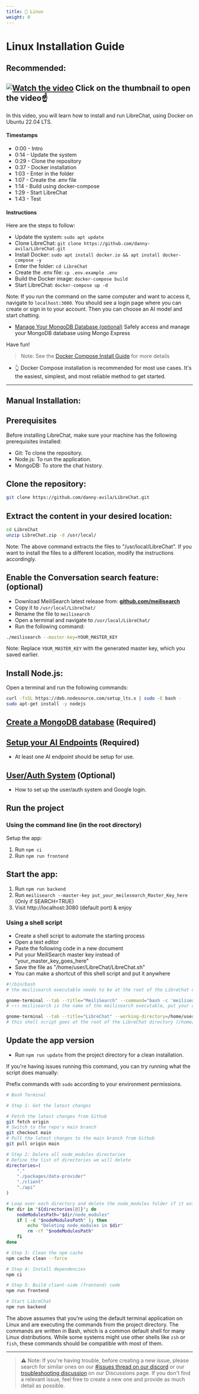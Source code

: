 ```yaml
---
title: 🐧 Linux
weight: 0
---
```

# Linux Installation Guide
## **Recommended:**

[![Watch the video](https://img.youtube.com/vi/w7VqivpdfZk/maxresdefault.jpg)](https://youtu.be/w7VqivpdfZk)
Click on the thumbnail to open the video☝️
---

In this video, you will learn how to install and run LibreChat, using Docker on Ubuntu 22.04 LTS.

#### Timestamps

- 0:00 - Intro
- 0:14 - Update the system
- 0:29 - Clone the repository
- 0:37 - Docker installation
- 1:03 - Enter in the folder
- 1:07 - Create the .env file
- 1:14 - Build using docker-compose
- 1:29 - Start LibreChat
- 1:43 - Test

#### Instructions

Here are the steps to follow:
- Update the system: `sudo apt update`
- Clone LibreChat: `git clone https://github.com/danny-avila/LibreChat.git`
- Install Docker: `sudo apt install docker.io && apt install docker-compose -y`
- Enter the folder: `cd LibreChat`
- Create the .env file: `cp .env.example .env`
- Build the Docker image: `docker-compose build`
- Start LibreChat: `docker-compose up -d`

Note: If you run the command on the same computer and want to access it, navigate to `localhost:3080`. You should see a login page where you can create or sign in to your account. Then you can choose an AI model and start chatting.

- [Manage Your MongoDB Database (optional)](../../features/manage_your_database.md)
Safely access and manage your MongoDB database using Mongo Express

Have fun!

> Note: See the [Docker Compose Install Guide](./docker_compose_install.md) for more details 
- 👆 Docker Compose installation is recommended for most use cases. It's the easiest, simplest, and most reliable method to get started.

---

## **Manual Installation:**

## Prerequisites

Before installing LibreChat, make sure your machine has the following prerequisites installed:

- Git: To clone the repository.
- Node.js: To run the application.
- MongoDB: To store the chat history.

## Clone the repository:

```bash
git clone https://github.com/danny-avila/LibreChat.git
```

## Extract the content in your desired location:

```bash
cd LibreChat
unzip LibreChat.zip -d /usr/local/
```

Note: The above command extracts the files to "/usr/local/LibreChat". If you want to install the files to a different location, modify the instructions accordingly.

## Enable the Conversation search feature: (optional)

- Download MeiliSearch latest release from: **[github.com/meilisearch](https://github.com/meilisearch/meilisearch/releases)**
- Copy it to `/usr/local/LibreChat/`
- Rename the file to `meilisearch`
- Open a terminal and navigate to `/usr/local/LibreChat/`
- Run the following command:

```bash
./meilisearch --master-key=YOUR_MASTER_KEY
```

Note: Replace `YOUR_MASTER_KEY` with the generated master key, which you saved earlier.

## Install Node.js:

Open a terminal and run the following commands:

```bash
curl -fsSL https://deb.nodesource.com/setup_lts.x | sudo -E bash -
sudo apt-get install -y nodejs
```

## [Create a MongoDB database](../configuration/mongodb.md) (Required)

## [Setup your AI Endpoints](../configuration/ai_setup.md) (Required)
- At least one AI endpoint should be setup for use.

## [User/Auth System](../configuration/user_auth_system.md) (Optional)
- How to set up the user/auth system and Google login.

## Run the project

### Using the command line (in the root directory)
Setup the app:
1. Run `npm ci`
2. Run `npm run frontend`

## Start the app:
1. Run `npm run backend`
2. Run `meilisearch --master-key put_your_meilesearch_Master_Key_here` (Only if SEARCH=TRUE)
3. Visit http://localhost:3080 (default port) & enjoy

### Using a shell script

- Create a shell script to automate the starting process
- Open a text editor
- Paste the following code in a new document
- Put your MeiliSearch master key instead of "your_master_key_goes_here"
- Save the file as "/home/user/LibreChat/LibreChat.sh"
- You can make a shortcut of this shell script and put it anywhere

``` bash title="LibreChat.sh"
#!/bin/bash
# the meilisearch executable needs to be at the root of the LibreChat directory

gnome-terminal --tab --title="MeiliSearch" --command="bash -c 'meilisearch --master-key your_master_key_goes_here'"
# ↑↑↑ meilisearch is the name of the meilisearch executable, put your own master key there

gnome-terminal --tab --title="LibreChat" --working-directory=/home/user/LibreChat/ --command="bash -c 'npm run backend'"
# this shell script goes at the root of the LibreChat directory (/home/user/LibreChat/)
```

## Update the app version

- Run `npm run update` from the project directory for a clean installation.

If you're having issues running this command, you can try running what the script does manually:

Prefix commands with `sudo` according to your environment permissions.

```bash
# Bash Terminal

# Step 1: Get the latest changes

# Fetch the latest changes from Github
git fetch origin
# Switch to the repo's main branch
git checkout main
# Pull the latest changes to the main branch from Github
git pull origin main

# Step 2: Delete all node_modules directories
# Define the list of directories we will delete
directories=(
    "."
    "./packages/data-provider"
    "./client"
    "./api"
)

# Loop over each directory and delete the node_modules folder if it exists
for dir in "${directories[@]}"; do
    nodeModulesPath="$dir/node_modules"
    if [ -d "$nodeModulesPath" ]; then
        echo "Deleting node_modules in $dir"
        rm -rf "$nodeModulesPath"
    fi
done

# Step 3: Clean the npm cache
npm cache clean --force

# Step 4: Install dependencies
npm ci

# Step 5: Build client-side (frontend) code
npm run frontend

# Start LibreChat
npm run backend
```

The above assumes that you're using the default terminal application on Linux and are executing the commands from the project directory. The commands are written in Bash, which is a common default shell for many Linux distributions. While some systems might use other shells like `zsh` or `fish`, these commands should be compatible with most of them.

---

>⚠️ Note: If you're having trouble, before creating a new issue, please search for similar ones on our [#issues thread on our discord](https://discord.gg/weqZFtD9C4) or our [troubleshooting discussion](https://github.com/danny-avila/LibreChat/discussions/categories/troubleshooting) on our Discussions page. If you don't find a relevant issue, feel free to create a new one and provide as much detail as possible.
